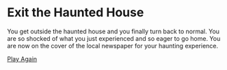 # Exit the Haunted House  
You get outside the haunted house and you finally turn back to normal. You are so shocked of what you just experienced and so eager to go home.
You are now on the cover of the local newspaper for your haunting experience.  

[](blackout-image.jpg)

[Play Again](../README.md)  